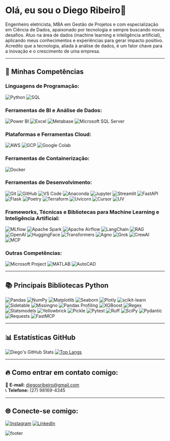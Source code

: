 # Olá, eu sou o Diego Ribeiro👋  

Engenheiro eletricista, MBA em Gestão de Projetos e com especialização em Ciência de Dados, apaixonado por tecnologia e sempre buscando novos desafios.  Atuo na área de dados (machine learning e inteligência artificial), aplicando meus conhecimentos e experiências para gerar impacto positivo.  Acredito que a tecnologia, aliada à análise de dados, é um fator chave para a inovação e o crescimento de uma empresa.  

---  

## 🚀 Minhas Competências  

### **Linguagens de Programação:**  
![Python](https://img.shields.io/badge/-Python-3776AB?style=flat-square&logo=Python&logoColor=white) ![SQL](https://img.shields.io/badge/-SQL-4479A1?style=flat-square&logo=MySQL&logoColor=white)  


### **Ferramentas de BI e Análise de Dados:**  
![Power BI](https://img.shields.io/badge/-Power%20BI-F2C811?style=flat-square&logo=Power-BI&logoColor=black) ![Excel](https://img.shields.io/badge/-Excel-217346?style=flat-square&logo=Microsoft-Excel&logoColor=white) ![Metabase](https://img.shields.io/badge/-Metabase-509EE3?style=flat-square&logo=Metabase&logoColor=white) ![Microsoft SQL Server](https://img.shields.io/badge/-SQL%20Server-CC2927?style=flat-square&logo=microsoft-sql-server&logoColor=white)

  
### **Plataformas e Ferramentas Cloud:**  
![AWS](https://img.shields.io/badge/-AWS-232F3E?style=flat-square&logo=Amazon-AWS&logoColor=white) ![GCP](https://img.shields.io/badge/-GCP-4285F4?style=flat-square&logo=Google-Cloud&logoColor=white) ![Google Colab](https://img.shields.io/badge/-Google%20Colab-F9AB00?style=flat-square&logo=Google-Colab&logoColor=white)  


### **Ferramentas de Containerização:**  
![Docker](https://img.shields.io/badge/-Docker-2496ED?style=flat-square&logo=Docker&logoColor=white)  


### **Ferramentas de Desenvolvimento:**  
![Git](https://img.shields.io/badge/-Git-F05032?style=flat-square&logo=Git&logoColor=white) ![GitHub](https://img.shields.io/badge/-GitHub-181717?style=flat-square&logo=GitHub&logoColor=white) ![VS Code](https://img.shields.io/badge/-Visual%20Studio%20Code-007ACC?style=flat-square&logo=Visual-Studio-Code&logoColor=white) ![Anaconda](https://img.shields.io/badge/-Anaconda-44A833?style=flat-square&logo=Anaconda&logoColor=white) ![Jupyter](https://img.shields.io/badge/-Jupyter-F37626?style=flat-square&logo=Jupyter&logoColor=white) ![Streamlit](https://img.shields.io/badge/-Streamlit-FF4B4B?style=flat-square&logo=Streamlit&logoColor=white) ![FastAPI](https://img.shields.io/badge/-FastAPI-009688?style=flat-square&logo=FastAPI&logoColor=white) ![Flask](https://img.shields.io/badge/-Flask-000000?style=flat-square&logo=Flask&logoColor=white) ![Poetry](https://img.shields.io/badge/-Poetry-00B4D8?style=flat-square&logo=Poetry&logoColor=white) ![Terraform](https://img.shields.io/badge/-Terraform-7B42BC?style=flat-square&logo=Terraform&logoColor=white) ![Uvicorn](https://img.shields.io/badge/-Uvicorn-4B0082?style=flat-square&logo=Python&logoColor=white) ![Cursor](https://img.shields.io/badge/-Cursor-0A84FF?style=flat-square&logo=Visual-Studio-Code&logoColor=white) ![UV](https://img.shields.io/badge/-UV-3776AB?style=flat-square&logo=Python&logoColor=white)
 

### **Frameworks, Técnicas e Bibliotecas para Machine Learning e Inteligência Artificial:**  
![MLflow](https://img.shields.io/badge/-MLflow-0194E2?style=flat-square&logo=MLflow&logoColor=white) 
![Apache Spark](https://img.shields.io/badge/-Apache%20Spark-E25A1C?style=flat-square&logo=Apache-Spark&logoColor=white) 
![Apache Airflow](https://img.shields.io/badge/-Apache%20Airflow-17B0B8?style=flat-square&logo=Apache-Airflow&logoColor=white) 
![LangChain](https://img.shields.io/badge/-LangChain-1E90FF?style=flat-square&logo=Chainlink&logoColor=white) 
![RAG](https://img.shields.io/badge/-RAG-FF6F00?style=flat-square&logo=Python&logoColor=white) 
![OpenAI](https://img.shields.io/badge/-OpenAI-412991?style=flat-square&logo=OpenAI&logoColor=white) 
![HuggingFace](https://img.shields.io/badge/-HuggingFace-FFD21E?style=flat-square&logo=HuggingFace&logoColor=black)
![Transformers](https://img.shields.io/badge/-Transformers-FF9900?style=flat-square&logo=HuggingFace&logoColor=white)
![Agno](https://img.shields.io/badge/-Agno-7B68EE?style=flat-square&logo=Python&logoColor=white)
![Grok](https://img.shields.io/badge/-Grok-FF4500?style=flat-square&logo=xai&logoColor=white)
![CrewAI](https://img.shields.io/badge/-CrewAI-00BFFF?style=flat-square&logo=Python&logoColor=white)
![MCP](https://img.shields.io/badge/-MCP-4ECDC4?style=flat-square&logo=Python&logoColor=white)


### **Outras Competências:**  
![Microsoft Project](https://img.shields.io/badge/-Microsoft%20Project-217346?style=flat-square&logo=Microsoft&logoColor=white) ![MATLAB](https://img.shields.io/badge/-MATLAB-0076A8?style=flat-square&logo=MathWorks&logoColor=white) ![AutoCAD](https://img.shields.io/badge/-AutoCAD-EE3124?style=flat-square&logo=Autodesk&logoColor=white)  

---  

## 📚 Principais Bibliotecas Python  

![Pandas](https://img.shields.io/badge/-Pandas-150458?style=flat-square&logo=Pandas&logoColor=white) 
![NumPy](https://img.shields.io/badge/-NumPy-013243?style=flat-square&logo=NumPy&logoColor=white) 
![Matplotlib](https://img.shields.io/badge/-Matplotlib-11557C?style=flat-square&logo=Matplotlib&logoColor=white) 
![Seaborn](https://img.shields.io/badge/-Seaborn-3776AB?style=flat-square&logo=Seaborn&logoColor=white) 
![Plotly](https://img.shields.io/badge/-Plotly-3F4F75?style=flat-square&logo=Plotly&logoColor=white) 
![scikit-learn](https://img.shields.io/badge/-Scikit--Learn-F7931E?style=flat-square&logo=scikit-learn&logoColor=white) 
![Sidetable](https://img.shields.io/badge/-Sidetable-3776AB?style=flat-square&logo=Python&logoColor=white) 
![Missingno](https://img.shields.io/badge/-Missingno-333333?style=flat-square&logo=Python&logoColor=white) 
![Pandas Profiling](https://img.shields.io/badge/-Pandas%20Profiling-150458?style=flat-square&logo=Pandas&logoColor=white) 
![XGBoost](https://img.shields.io/badge/-XGBoost-EB0028?style=flat-square&logo=XGBoost&logoColor=white) 
![Regex](https://img.shields.io/badge/-Regex-3776AB?style=flat-square&logo=Python&logoColor=white) 
![Statsmodels](https://img.shields.io/badge/-Statsmodels-3776AB?style=flat-square&logo=Python&logoColor=white) 
![Yellowbrick](https://img.shields.io/badge/-Yellowbrick-FFD43B?style=flat-square&logo=Python&logoColor=white) 
![Pickle](https://img.shields.io/badge/-Pickle-1C3F94?style=flat-square&logo=Python&logoColor=white) 
![Pytest](https://img.shields.io/badge/-Pytest-0A9EDC?style=flat-square&logo=Pytest&logoColor=white) 
![Ruff](https://img.shields.io/badge/-Ruff-000000?style=flat-square&logo=Ruff&logoColor=white) 
![SciPy](https://img.shields.io/badge/-SciPy-8CAAE6?style=flat-square&logo=SciPy&logoColor=white)
![Pydantic](https://img.shields.io/badge/-Pydantic-E92063?style=flat-square&logo=Pydantic&logoColor=white)
![Requests](https://img.shields.io/badge/-Requests-2C5BB4?style=flat-square&logo=Python&logoColor=white)
![FastMCP](https://img.shields.io/badge/-FastMCP-1ABC9C?style=flat-square&logo=Python&logoColor=white)

---  

## 📊 Estatísticas GitHub

![Diego's GitHub Stats](https://github-readme-stats.vercel.app/api?username=diegoribeiro2&show_icons=true&theme=github_dark)
[![Top Langs](https://github-readme-stats.vercel.app/api/top-langs/?username=diegoribeiro2&layout=compact&theme=github_dark&hide=jupyter%20notebook&langs_count=6)](https://github.com/anuraghazra/github-readme-stats)

---  

## 🔥 Como entrar em contato comigo:  
📧 **E-mail:** diegosribeiro@gmail.com  
📞 **Telefone:** (27) 98169-4345  

---  

## 🌐 Conecte-se comigo:  

[![Instagram](https://img.shields.io/badge/-Instagram-E4405F?style=for-the-badge&logo=Instagram&logoColor=white)](https://www.instagram.com/diegoribeiro.jpg/?hl=pt-br) [![LinkedIn](https://img.shields.io/badge/-LinkedIn-0A66C2?style=for-the-badge&logo=LinkedIn&logoColor=white)](https://www.linkedin.com/in/diego-ribeiro-55587337/) 

![footer](https://capsule-render.vercel.app/api?type=waving&color=0:0099ff,100:ff66cc&height=150&section=footer)

